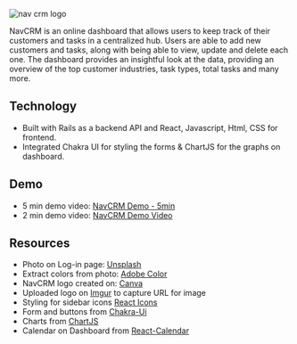 ![nav crm logo](https://i.imgur.com/LT4Qy6L.png?1)

NavCRM is an online dashboard that allows users to keep track of their customers and tasks in a centralized hub. Users are able to add new customers and tasks, along with being able to view, update and delete each one. The dashboard provides an insightful look at the data, providing an overview of the top customer industries, task types, total tasks and many more. 


## Technology
- Built with Rails as a backend API and React, Javascript, Html, CSS for frontend. 
- Integrated Chakra UI for styling the forms & ChartJS for the graphs on dashboard. 

## Demo 
- 5 min demo video: [NavCRM Demo - 5min](https://youtu.be/PVKZMBIYkvA)
- 2 min demo video: [NavCRM Demo Video](https://www.youtube.com/watch?v=WXA3CnwTGfc)


## Resources
- Photo on Log-in page: [Unsplash](https://unsplash.com)
- Extract colors from photo: [Adobe Color](https://color.adobe.com/create/image)
- NavCRM logo created on: [Canva](https://www.canva.com)
- Uploaded logo on [Imgur](www.imgur.com) to capture URL for image 
- Styling for sidebar icons [React Icons](https://react-icons.github.io/react-icons/search?q=user)
- Form and buttons from [Chakra-Ui](https://chakra-ui.com)
- Charts from [ChartJS](https://www.chartjs.org/)
- Calendar on Dashboard from [React-Calendar](https://www.npmjs.com/package/react-calendar)






